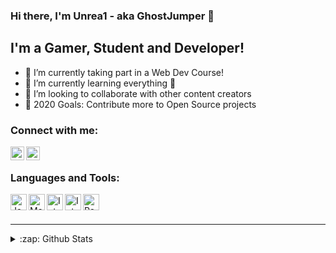 ### Hi there, I'm Unrea1 - aka GhostJumper 👋

## I'm a Gamer, Student and Developer!

-   🔭 I’m currently taking part in a Web Dev Course!
-   🌱 I’m currently learning everything 🤣
-   👯 I’m looking to collaborate with other content creators
-   🥅 2020 Goals: Contribute more to Open Source projects

### Connect with me:

[<img align="left" alt="Unrea1 | Steam" width="22px" src="https://cdn.jsdelivr.net/npm/simple-icons@3.4.1/icons/steam.svg" />][steam]
[<img align="left" alt="Unrea1 | Steam" width="22px" src="https://cdn.jsdelivr.net/npm/simple-icons@3.4.1/icons/discord.svg" />][discord]

<br />

### Languages and Tools:

[<img align="left" alt="Java" width="26px" src="https://cdn.jsdelivr.net/npm/simple-icons@3.4.1/icons/java.svg" />][java]
[<img align="left" alt="Maven" width="26px" src="https://cdn.jsdelivr.net/npm/simple-icons@3.4.1/icons/apachemaven.svg" />][maven]
[<img align="left" alt="IntelliJ" width="26px" src="https://cdn.jsdelivr.net/npm/simple-icons@3.4.1/icons/intellijidea.svg" />][intellij]
[<img align="left" alt="IntelliJ" width="26px" src="https://cdn.jsdelivr.net/npm/simple-icons@3.4.1/icons/pycharm.svg" />][pycharm]
[<img align="left" alt="Paython" width="26px" src="https://cdn.jsdelivr.net/npm/simple-icons@3.4.1/icons/python.svg" />][python]

<br />
<br />

* * *

<details>
  <summary>:zap: Github Stats</summary>

  <img align="left" alt="Unrea1's Github Stats" src="https://github-readme-stats.codestackr.vercel.app/api?username=GhostJumper&show_icons=true&hide_border=true" />

</details>

[steam]: https://steamcommunity.com/id/Unr3a1/
[discord]: https://steamcommunity.com/id/Unr3a1/
[java]: https://www.java.com/
[maven]: https://maven.apache.org/
[intellij]: https://www.jetbrains.com/idea/
[pycharm]: https://www.jetbrains.com/pycharm/
[python]: https://www.python.org/
